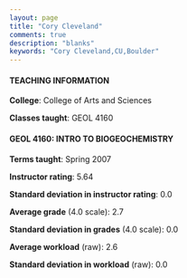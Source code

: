 ```yaml
---
layout: page
title: "Cory Cleveland" 
comments: true
description: "blanks"
keywords: "Cory Cleveland,CU,Boulder"
---
```

<head>
<script src="https://ajax.googleapis.com/ajax/libs/jquery/2.1.3/jquery.min.js"></script>
<script src="https://dl.dropboxusercontent.com/s/pc42nxpaw1ea4o9/highcharts.js?dl=0"></script>
<!-- <script src="../assets/js/highcharts.js"></script> -->
<style type="text/css">@font-face {
	font-family: "Bebas Neue";
	src: url(https://www.filehosting.org/file/details/544349/BebasNeue Regular.otf) format("opentype");
	}
	h1.Bebas { 
		font-family: "Bebas Neue", Verdana, Tahoma;
	}
</style>
</head>
	   
#### TEACHING INFORMATION

**College**: College of Arts and Sciences

**Classes taught**: GEOL 4160

#### GEOL 4160: INTRO TO BIOGEOCHEMISTRY

**Terms taught**: Spring 2007

**Instructor rating**: 5.64

**Standard deviation in instructor rating**: 0.0

**Average grade** (4.0 scale): 2.7

**Standard deviation in grades** (4.0 scale): 0.0

**Average workload** (raw): 2.6

**Standard deviation in workload** (raw): 0.0

